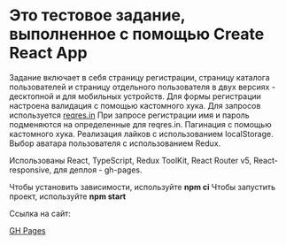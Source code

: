 # Это тестовое задание, выполненное с помощью Create React App
Задание включает в себя страницу регистрации, страницу каталога пользователей и страницу отдельного пользователя в двух версиях - десктопной и для мобильных устройств.
Для формы регистрации настроена валидация с помощью кастомного хука.
Для запросов используется [reqres.in](https://reqres.in/)
При запросе регистрации имя и пароль подменяются на определенные для reqres.in.
Пагинация с помощью кастомного хука.
Реализация лайков с использованием localStorage.
Выбор аватара пользователя с использованием Redux.

Использованы React, TypeScript, Redux ToolKit, React Router v5, React-responsive, для деплоя - gh-pages.

Чтобы установить зависимости, используйте **npm ci**
Чтобы запустить проект, используйте **npm start**

Ссылка на сайт:

 [GH Pages](https://likeariverstream.github.io/Test-11-12/)

